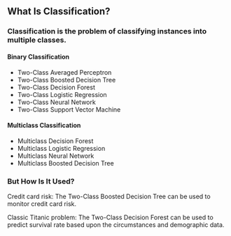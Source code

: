 ## What Is Classification?### Classification is the problem of classifying instances into multiple classes.#### Binary Classification
- Two-Class Averaged Perceptron- Two-Class Boosted Decision Tree- Two-Class Decision Forest- Two-Class Logistic Regression- Two-Class Neural Network- Two-Class Support Vector Machine#### Multiclass Classification
- Multiclass Decision Forest- Multiclass Logistic Regression- Multiclass Neural Network- Multiclass Boosted Decision Tree


### But How Is It Used?
Credit card risk: The Two-Class Boosted DecisionTree can be used to monitor credit card risk.Classic Titanic problem: The Two-Class DecisionForest can be used to predict survival rate basedupon the circumstances and demographic data.